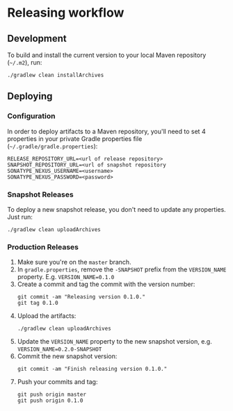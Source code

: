 # Releasing workflow

## Development

To build and install the current version to your local Maven repository (`~/.m2`), run:

```
./gradlew clean installArchives
```

## Deploying

### Configuration

In order to deploy artifacts to a Maven repository, you'll need to set 4 properties in your
private Gradle properties file (`~/.gradle/gradle.properties`):

```
RELEASE_REPOSITORY_URL=<url of release repository>
SNAPSHOT_REPOSITORY_URL=<url of snapshot repository
SONATYPE_NEXUS_USERNAME=<username>
SONATYPE_NEXUS_PASSWORD=<password>
```

### Snapshot Releases

To deploy a new snapshot release, you don't need to update any properties. Just run:

```
./gradlew clean uploadArchives
```

### Production Releases

1. Make sure you're on the `master` branch.
2. In `gradle.properties`, remove the `-SNAPSHOT` prefix from the `VERSION_NAME` property.
   E.g. `VERSION_NAME=0.1.0`
3. Create a commit and tag the commit with the version number:
   ```
   git commit -am "Releasing version 0.1.0."
   git tag 0.1.0
   ```
4. Upload the artifacts:
   ```
   ./gradlew clean uploadArchives
   ```
5. Update the `VERSION_NAME` property to the new snapshot version, e.g.
   `VERSION_NAME=0.2.0-SNAPSHOT`
6. Commit the new snapshot version:
   ```
   git commit -am "Finish releasing version 0.1.0."
   ```
7. Push your commits and tag:
   ```
   git push origin master
   git push origin 0.1.0
   ```
